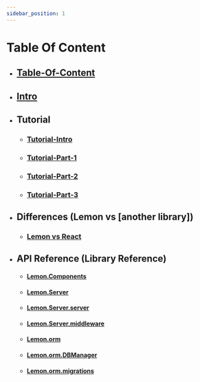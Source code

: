 ```yaml
---
sidebar_position: 1
---
```


# Table Of Content
- ## [Table-Of-Content](table)
- ## [Intro](lemon-in-3min)
- ## Tutorial
  - ### [Tutorial-Intro](tutorial/intro-to-tutorial)
  - ### [Tutorial-Part-1](tutorial/tutorial-part-1)
  - ### [Tutorial-Part-2](tutorial/tutorial-part-2)
  - ### [Tutorial-Part-3](tutorial/tutorial-part-3)
- ## Differences (Lemon vs [another library])
  - ### [Lemon vs React](lemon-vs-react)
- ## API Reference (Library Reference)
  - #### [Lemon.Components](api-reference/Lemon-Components)
  - #### [Lemon.Server](api-reference/Lemon-Server)
  - #### [Lemon.Server.server](api-reference/Lemon-Server-server)
  - #### [Lemon.Server.middleware](api-reference/Lemon-Server-middleware)
  - #### [Lemon.orm](api-reference/Lemon-orm)
  - #### [Lemon.orm.DBManager](api-reference/Lemon-orm-DBManager)
  - #### [Lemon.orm.migrations](api-reference/Lemon-orm-migrations)

